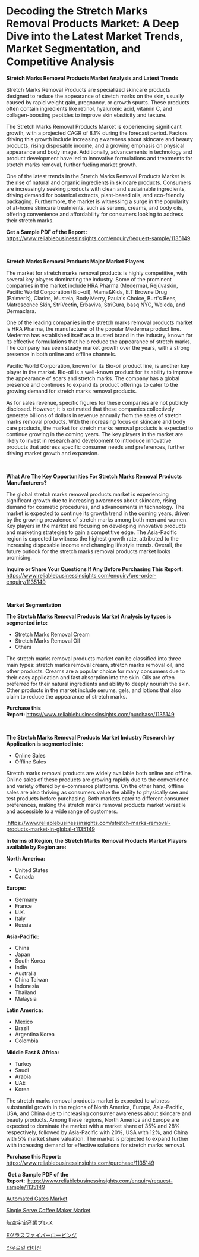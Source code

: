 <p><h1>Decoding the Stretch Marks Removal Products Market: A Deep Dive into the Latest Market Trends, Market Segmentation, and Competitive Analysis</h1></p><p><strong>Stretch Marks Removal Products Market Analysis and Latest Trends</strong></p>
<p><p>Stretch Marks Removal Products are specialized skincare products designed to reduce the appearance of stretch marks on the skin, usually caused by rapid weight gain, pregnancy, or growth spurts. These products often contain ingredients like retinol, hyaluronic acid, vitamin C, and collagen-boosting peptides to improve skin elasticity and texture.</p><p>The Stretch Marks Removal Products Market is experiencing significant growth, with a projected CAGR of 8.1% during the forecast period. Factors driving this growth include increasing awareness about skincare and beauty products, rising disposable income, and a growing emphasis on physical appearance and body image. Additionally, advancements in technology and product development have led to innovative formulations and treatments for stretch marks removal, further fueling market growth.</p><p>One of the latest trends in the Stretch Marks Removal Products Market is the rise of natural and organic ingredients in skincare products. Consumers are increasingly seeking products with clean and sustainable ingredients, driving demand for botanical extracts, plant-based oils, and eco-friendly packaging. Furthermore, the market is witnessing a surge in the popularity of at-home skincare treatments, such as serums, creams, and body oils, offering convenience and affordability for consumers looking to address their stretch marks.</p></p>
<p><strong>Get a Sample PDF of the Report:&nbsp;</strong> <a href="https://www.reliablebusinessinsights.com/enquiry/request-sample/1135149">https://www.reliablebusinessinsights.com/enquiry/request-sample/1135149</a></p>
<p>&nbsp;</p>
<p><strong>Stretch Marks Removal Products Major Market Players</strong></p>
<p><p>The market for stretch marks removal products is highly competitive, with several key players dominating the industry. Some of the prominent companies in the market include HRA Pharma (Mederma), Rejûvaskin, Pacific World Corporation (Bio-oil), Mama&Kids, E.T Browne Drug (Palmer’s), Clarins, Mustela, Body Merry, Paula's Choice, Burt's Bees, Matrescence Skin, StriVectin, Erbaviva, StriCura, basq NYC, Weleda, and Dermaclara.</p><p>One of the leading companies in the stretch marks removal products market is HRA Pharma, the manufacturer of the popular Mederma product line. Mederma has established itself as a trusted brand in the industry, known for its effective formulations that help reduce the appearance of stretch marks. The company has seen steady market growth over the years, with a strong presence in both online and offline channels.</p><p>Pacific World Corporation, known for its Bio-oil product line, is another key player in the market. Bio-oil is a well-known product for its ability to improve the appearance of scars and stretch marks. The company has a global presence and continues to expand its product offerings to cater to the growing demand for stretch marks removal products.</p><p>As for sales revenue, specific figures for these companies are not publicly disclosed. However, it is estimated that these companies collectively generate billions of dollars in revenue annually from the sales of stretch marks removal products. With the increasing focus on skincare and body care products, the market for stretch marks removal products is expected to continue growing in the coming years. The key players in the market are likely to invest in research and development to introduce innovative products that address specific consumer needs and preferences, further driving market growth and expansion.</p></p>
<p>&nbsp;</p>
<p><strong>What Are The Key Opportunities For Stretch Marks Removal Products Manufacturers?</strong></p>
<p><p>The global stretch marks removal products market is experiencing significant growth due to increasing awareness about skincare, rising demand for cosmetic procedures, and advancements in technology. The market is expected to continue its growth trend in the coming years, driven by the growing prevalence of stretch marks among both men and women. Key players in the market are focusing on developing innovative products and marketing strategies to gain a competitive edge. The Asia-Pacific region is expected to witness the highest growth rate, attributed to the increasing disposable income and changing lifestyle trends. Overall, the future outlook for the stretch marks removal products market looks promising.</p></p>
<p><strong>Inquire or Share Your Questions If Any Before Purchasing This Report:</strong> <a href="https://www.reliablebusinessinsights.com/enquiry/pre-order-enquiry/1135149">https://www.reliablebusinessinsights.com/enquiry/pre-order-enquiry/1135149</a></p>
<p>&nbsp;</p>
<p><strong>Market Segmentation</strong></p>
<p><strong>The Stretch Marks Removal Products Market Analysis by types is segmented into:</strong></p>
<p><ul><li>Stretch Marks Removal Cream</li><li>Stretch Marks Removal Oil</li><li>Others</li></ul></p>
<p><p>The stretch marks removal products market can be classified into three main types: stretch marks removal cream, stretch marks removal oil, and other products. Creams are a popular choice for many consumers due to their easy application and fast absorption into the skin. Oils are often preferred for their natural ingredients and ability to deeply nourish the skin. Other products in the market include serums, gels, and lotions that also claim to reduce the appearance of stretch marks.</p></p>
<p><strong>Purchase this Report:&nbsp;</strong><a href="https://www.reliablebusinessinsights.com/purchase/1135149">https://www.reliablebusinessinsights.com/purchase/1135149</a></p>
<p>&nbsp;</p>
<p><strong>The Stretch Marks Removal Products Market Industry Research by Application is segmented into:</strong></p>
<p><ul><li>Online Sales</li><li>Offline Sales</li></ul></p>
<p><p>Stretch marks removal products are widely available both online and offline. Online sales of these products are growing rapidly due to the convenience and variety offered by e-commerce platforms. On the other hand, offline sales are also thriving as consumers value the ability to physically see and test products before purchasing. Both markets cater to different consumer preferences, making the stretch marks removal products market versatile and accessible to a wide range of customers.</p></p>
<p><a href="https://www.reliablebusinessinsights.com/stretch-marks-removal-products-market-in-global-r1135149">&nbsp;https://www.reliablebusinessinsights.com/stretch-marks-removal-products-market-in-global-r1135149</a></p>
<p><strong>In terms of Region, the Stretch Marks Removal Products Market Players available by Region are:</strong></p>
<p>
    <p> <strong> North America: </strong>
        <ul>
            <li>United States</li>
            <li>Canada</li>
        </ul>
        </p> 
    <p> <strong> Europe: </strong>
        <ul>
            <li>Germany</li>
            <li>France</li>
            <li>U.K.</li>
            <li>Italy</li>
            <li>Russia</li>
        </ul>
        </p> 
    <p> <strong> Asia-Pacific: </strong>
        <ul>
            <li>China</li>
            <li>Japan</li>
            <li>South Korea</li>
            <li>India</li>
            <li>Australia</li>
            <li>China Taiwan</li>
            <li>Indonesia</li>
            <li>Thailand</li>
            <li>Malaysia</li>
        </ul>
        </p> 
    <p> <strong> Latin America: </strong>
        <ul>
            <li>Mexico</li>
            <li>Brazil</li>
            <li>Argentina Korea</li>
            <li>Colombia</li>
        </ul>
        </p> 
    <p> <strong> Middle East & Africa: </strong>
        <ul>
            <li>Turkey</li>
            <li>Saudi</li>
            <li>Arabia</li>
            <li>UAE</li>
            <li>Korea</li>
        </ul>
    </p>
    </p>
<p><p>The stretch marks removal products market is expected to witness substantial growth in the regions of North America, Europe, Asia-Pacific, USA, and China due to increasing consumer awareness about skincare and beauty products. Among these regions, North America and Europe are expected to dominate the market with a market share of 35% and 28% respectively, followed by Asia-Pacific with 20%, USA with 12%, and China with 5% market share valuation. The market is projected to expand further with increasing demand for effective solutions for stretch marks removal.</p></p>
<p><strong>Purchase this Report: </strong><a href="https://www.reliablebusinessinsights.com/purchase/1135149">https://www.reliablebusinessinsights.com/purchase/1135149</a></p>
<p>&nbsp;<strong>Get a Sample PDF of the Report:&nbsp;&nbsp;</strong><a href="https://www.reliablebusinessinsights.com/enquiry/request-sample/1135149">https://www.reliablebusinessinsights.com/enquiry/request-sample/1135149</a></p>
<p><strong></strong></p>
<p><p><a href="https://issuu.com/reportprime-2/docs/automated-gates-market-size-2030.pptx">Automated Gates Market</a></p><p><a href="https://github.com/derrinmiltonellis35gcl/Market-Research-Report-List-3/blob/main/single-serve-coffee-maker-market.md">Single Serve Coffee Maker Market</a></p><p><a href="https://github.com/tubbs463/Market-Research-Report-List-1/blob/main/9426240140636.md">航空宇宙産業プレス</a></p><p><a href="https://medium.com/@mzurpwxu46/2024%E5%B9%B4%E3%81%8B%E3%82%892031%E5%B9%B4%E3%81%BE%E3%81%A7%E3%81%AEe%E3%82%AC%E3%83%A9%E3%82%B9%E7%B9%8A%E7%B6%AD%E3%83%AD%E3%83%BC%E3%83%93%E3%83%B3%E3%82%B0%E5%B8%82%E5%A0%B4%E3%81%AE%E6%88%90%E9%95%B7%E8%A6%8B%E9%80%9A%E3%81%97%E3%81%AF-%E3%82%A2%E3%83%97%E3%83%AA%E3%82%B1%E3%83%BC%E3%82%B7%E3%83%A7%E3%83%B3-%E5%9C%B0%E5%9F%9F%E5%88%A5%E3%81%AE%E5%B8%82%E5%A0%B4%E5%8B%95%E5%90%91%E5%88%86%E6%9E%90-%E5%8F%8E%E7%9B%8A%E3%82%9216-%E3%81%AE%E5%B9%B4%E9%96%93%E6%88%90%E9%95%B7%E7%8E%87-cagr-%E3%81%A7%E6%8E%A8%E5%AE%9A%E3%81%97%E3%81%A6%E3%81%84%E3%81%BE%E3%81%99-25b96b84315f">Eグラスファイバーロービング</a></p><p><a href="https://medium.com/@whitneymurphy1982/%EB%9D%BC%EC%9A%B0%EB%A1%9C%EC%9D%BC-%EB%A6%AC%EC%8B%A0-%EC%8B%9C%EC%9E%A5-%EA%B7%9C%EB%AA%A8-%EB%B0%8F-%EC%A0%90%EC%9C%A0%EC%9C%A8-%EB%B6%84%EC%84%9D-%EC%84%B1%EC%9E%A5-%EB%8F%99%ED%96%A5-%EB%B0%8F-%EC%98%88%EC%B8%A1-2024-2031-a514a6527a51">라우로일 라이신</a></p></p>
